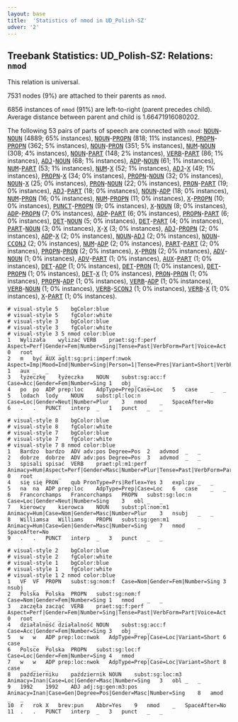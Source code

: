 ```yaml
---
layout: base
title:  'Statistics of nmod in UD_Polish-SZ'
udver: '2'
---
```


## Treebank Statistics: UD_Polish-SZ: Relations: `nmod`

This relation is universal.

7531 nodes (9%) are attached to their parents as `nmod`.

6856 instances of `nmod` (91%) are left-to-right (parent precedes child).
Average distance between parent and child is 1.66471916080202.

The following 53 pairs of parts of speech are connected with `nmod`: <tt><a href="pl_sz-pos-NOUN.html">NOUN</a></tt>-<tt><a href="pl_sz-pos-NOUN.html">NOUN</a></tt> (4889; 65% instances), <tt><a href="pl_sz-pos-NOUN.html">NOUN</a></tt>-<tt><a href="pl_sz-pos-PROPN.html">PROPN</a></tt> (818; 11% instances), <tt><a href="pl_sz-pos-PROPN.html">PROPN</a></tt>-<tt><a href="pl_sz-pos-PROPN.html">PROPN</a></tt> (362; 5% instances), <tt><a href="pl_sz-pos-NOUN.html">NOUN</a></tt>-<tt><a href="pl_sz-pos-PRON.html">PRON</a></tt> (351; 5% instances), <tt><a href="pl_sz-pos-NUM.html">NUM</a></tt>-<tt><a href="pl_sz-pos-NOUN.html">NOUN</a></tt> (308; 4% instances), <tt><a href="pl_sz-pos-NOUN.html">NOUN</a></tt>-<tt><a href="pl_sz-pos-PART.html">PART</a></tt> (148; 2% instances), <tt><a href="pl_sz-pos-VERB.html">VERB</a></tt>-<tt><a href="pl_sz-pos-PART.html">PART</a></tt> (86; 1% instances), <tt><a href="pl_sz-pos-ADJ.html">ADJ</a></tt>-<tt><a href="pl_sz-pos-NOUN.html">NOUN</a></tt> (68; 1% instances), <tt><a href="pl_sz-pos-ADP.html">ADP</a></tt>-<tt><a href="pl_sz-pos-NOUN.html">NOUN</a></tt> (61; 1% instances), <tt><a href="pl_sz-pos-NUM.html">NUM</a></tt>-<tt><a href="pl_sz-pos-PART.html">PART</a></tt> (53; 1% instances), <tt><a href="pl_sz-pos-NUM.html">NUM</a></tt>-<tt><a href="pl_sz-pos-X.html">X</a></tt> (52; 1% instances), <tt><a href="pl_sz-pos-ADJ.html">ADJ</a></tt>-<tt><a href="pl_sz-pos-X.html">X</a></tt> (49; 1% instances), <tt><a href="pl_sz-pos-PROPN.html">PROPN</a></tt>-<tt><a href="pl_sz-pos-X.html">X</a></tt> (34; 0% instances), <tt><a href="pl_sz-pos-PROPN.html">PROPN</a></tt>-<tt><a href="pl_sz-pos-NOUN.html">NOUN</a></tt> (32; 0% instances), <tt><a href="pl_sz-pos-NOUN.html">NOUN</a></tt>-<tt><a href="pl_sz-pos-X.html">X</a></tt> (25; 0% instances), <tt><a href="pl_sz-pos-PRON.html">PRON</a></tt>-<tt><a href="pl_sz-pos-NOUN.html">NOUN</a></tt> (22; 0% instances), <tt><a href="pl_sz-pos-PRON.html">PRON</a></tt>-<tt><a href="pl_sz-pos-PART.html">PART</a></tt> (19; 0% instances), <tt><a href="pl_sz-pos-ADJ.html">ADJ</a></tt>-<tt><a href="pl_sz-pos-PART.html">PART</a></tt> (18; 0% instances), <tt><a href="pl_sz-pos-NOUN.html">NOUN</a></tt>-<tt><a href="pl_sz-pos-ADP.html">ADP</a></tt> (18; 0% instances), <tt><a href="pl_sz-pos-NUM.html">NUM</a></tt>-<tt><a href="pl_sz-pos-PRON.html">PRON</a></tt> (16; 0% instances), <tt><a href="pl_sz-pos-NUM.html">NUM</a></tt>-<tt><a href="pl_sz-pos-PROPN.html">PROPN</a></tt> (11; 0% instances), <tt><a href="pl_sz-pos-X.html">X</a></tt>-<tt><a href="pl_sz-pos-PROPN.html">PROPN</a></tt> (10; 0% instances), <tt><a href="pl_sz-pos-PUNCT.html">PUNCT</a></tt>-<tt><a href="pl_sz-pos-PROPN.html">PROPN</a></tt> (9; 0% instances), <tt><a href="pl_sz-pos-X.html">X</a></tt>-<tt><a href="pl_sz-pos-NOUN.html">NOUN</a></tt> (8; 0% instances), <tt><a href="pl_sz-pos-ADP.html">ADP</a></tt>-<tt><a href="pl_sz-pos-PROPN.html">PROPN</a></tt> (7; 0% instances), <tt><a href="pl_sz-pos-ADP.html">ADP</a></tt>-<tt><a href="pl_sz-pos-PART.html">PART</a></tt> (6; 0% instances), <tt><a href="pl_sz-pos-PROPN.html">PROPN</a></tt>-<tt><a href="pl_sz-pos-PART.html">PART</a></tt> (6; 0% instances), <tt><a href="pl_sz-pos-DET.html">DET</a></tt>-<tt><a href="pl_sz-pos-NOUN.html">NOUN</a></tt> (5; 0% instances), <tt><a href="pl_sz-pos-DET.html">DET</a></tt>-<tt><a href="pl_sz-pos-PART.html">PART</a></tt> (4; 0% instances), <tt><a href="pl_sz-pos-PART.html">PART</a></tt>-<tt><a href="pl_sz-pos-NOUN.html">NOUN</a></tt> (3; 0% instances), <tt><a href="pl_sz-pos-X.html">X</a></tt>-<tt><a href="pl_sz-pos-X.html">X</a></tt> (3; 0% instances), <tt><a href="pl_sz-pos-ADJ.html">ADJ</a></tt>-<tt><a href="pl_sz-pos-PROPN.html">PROPN</a></tt> (2; 0% instances), <tt><a href="pl_sz-pos-ADP.html">ADP</a></tt>-<tt><a href="pl_sz-pos-X.html">X</a></tt> (2; 0% instances), <tt><a href="pl_sz-pos-NOUN.html">NOUN</a></tt>-<tt><a href="pl_sz-pos-ADJ.html">ADJ</a></tt> (2; 0% instances), <tt><a href="pl_sz-pos-NOUN.html">NOUN</a></tt>-<tt><a href="pl_sz-pos-CCONJ.html">CCONJ</a></tt> (2; 0% instances), <tt><a href="pl_sz-pos-NUM.html">NUM</a></tt>-<tt><a href="pl_sz-pos-ADP.html">ADP</a></tt> (2; 0% instances), <tt><a href="pl_sz-pos-PART.html">PART</a></tt>-<tt><a href="pl_sz-pos-PART.html">PART</a></tt> (2; 0% instances), <tt><a href="pl_sz-pos-PROPN.html">PROPN</a></tt>-<tt><a href="pl_sz-pos-PRON.html">PRON</a></tt> (2; 0% instances), <tt><a href="pl_sz-pos-X.html">X</a></tt>-<tt><a href="pl_sz-pos-PRON.html">PRON</a></tt> (2; 0% instances), <tt><a href="pl_sz-pos-ADV.html">ADV</a></tt>-<tt><a href="pl_sz-pos-NOUN.html">NOUN</a></tt> (1; 0% instances), <tt><a href="pl_sz-pos-ADV.html">ADV</a></tt>-<tt><a href="pl_sz-pos-PART.html">PART</a></tt> (1; 0% instances), <tt><a href="pl_sz-pos-AUX.html">AUX</a></tt>-<tt><a href="pl_sz-pos-PART.html">PART</a></tt> (1; 0% instances), <tt><a href="pl_sz-pos-DET.html">DET</a></tt>-<tt><a href="pl_sz-pos-ADP.html">ADP</a></tt> (1; 0% instances), <tt><a href="pl_sz-pos-DET.html">DET</a></tt>-<tt><a href="pl_sz-pos-PRON.html">PRON</a></tt> (1; 0% instances), <tt><a href="pl_sz-pos-DET.html">DET</a></tt>-<tt><a href="pl_sz-pos-PROPN.html">PROPN</a></tt> (1; 0% instances), <tt><a href="pl_sz-pos-DET.html">DET</a></tt>-<tt><a href="pl_sz-pos-X.html">X</a></tt> (1; 0% instances), <tt><a href="pl_sz-pos-PRON.html">PRON</a></tt>-<tt><a href="pl_sz-pos-PRON.html">PRON</a></tt> (1; 0% instances), <tt><a href="pl_sz-pos-PROPN.html">PROPN</a></tt>-<tt><a href="pl_sz-pos-ADP.html">ADP</a></tt> (1; 0% instances), <tt><a href="pl_sz-pos-VERB.html">VERB</a></tt>-<tt><a href="pl_sz-pos-ADP.html">ADP</a></tt> (1; 0% instances), <tt><a href="pl_sz-pos-VERB.html">VERB</a></tt>-<tt><a href="pl_sz-pos-NOUN.html">NOUN</a></tt> (1; 0% instances), <tt><a href="pl_sz-pos-VERB.html">VERB</a></tt>-<tt><a href="pl_sz-pos-SCONJ.html">SCONJ</a></tt> (1; 0% instances), <tt><a href="pl_sz-pos-VERB.html">VERB</a></tt>-<tt><a href="pl_sz-pos-X.html">X</a></tt> (1; 0% instances), <tt><a href="pl_sz-pos-X.html">X</a></tt>-<tt><a href="pl_sz-pos-PART.html">PART</a></tt> (1; 0% instances).


~~~ conllu
# visual-style 5	bgColor:blue
# visual-style 5	fgColor:white
# visual-style 3	bgColor:blue
# visual-style 3	fgColor:white
# visual-style 3 5 nmod	color:blue
1	Wylizała	wylizać	VERB	praet:sg:f:perf	Aspect=Perf|Gender=Fem|Number=Sing|Tense=Past|VerbForm=Part|Voice=Act	0	root	_	_
2	m	być	AUX	aglt:sg:pri:imperf:nwok	Aspect=Imp|Mood=Ind|Number=Sing|Person=1|Tense=Pres|Variant=Short|VerbForm=Fin	1	aux	_	_
3	łyżeczkę	łyżeczka	NOUN	subst:sg:acc:f	Case=Acc|Gender=Fem|Number=Sing	1	obj	_	_
4	po	po	ADP	prep:loc	AdpType=Prep|Case=Loc	5	case	_	_
5	lodach	lody	NOUN	subst:pl:loc:n	Case=Loc|Gender=Neut|Number=Plur	3	nmod	_	SpaceAfter=No
6	.	.	PUNCT	interp	_	1	punct	_	_

~~~


~~~ conllu
# visual-style 8	bgColor:blue
# visual-style 8	fgColor:white
# visual-style 7	bgColor:blue
# visual-style 7	fgColor:white
# visual-style 7 8 nmod	color:blue
1	Bardzo	bardzo	ADV	adv:pos	Degree=Pos	2	advmod	_	_
2	dobrze	dobrze	ADV	adv:pos	Degree=Pos	3	advmod	_	_
3	spisali	spisać	VERB	praet:pl:m1:perf	Animacy=Hum|Aspect=Perf|Gender=Masc|Number=Plur|Tense=Past|VerbForm=Part|Voice=Act	0	root	_	_
4	się	się	PRON	qub	PronType=Prs|Reflex=Yes	3	expl:pv	_	_
5	na	na	ADP	prep:loc	AdpType=Prep|Case=Loc	6	case	_	_
6	Francorchamps	Francorchamps	PROPN	subst:sg:loc:n	Case=Loc|Gender=Neut|Number=Sing	3	obl	_	_
7	kierowcy	kierowca	NOUN	subst:pl:nom:m1	Animacy=Hum|Case=Nom|Gender=Masc|Number=Plur	3	nsubj	_	_
8	Williamsa	Williams	PROPN	subst:sg:gen:m1	Animacy=Hum|Case=Gen|Gender=Masc|Number=Sing	7	nmod	_	SpaceAfter=No
9	.	.	PUNCT	interp	_	3	punct	_	_

~~~


~~~ conllu
# visual-style 2	bgColor:blue
# visual-style 2	fgColor:white
# visual-style 1	bgColor:blue
# visual-style 1	fgColor:white
# visual-style 1 2 nmod	color:blue
1	VF	VF	PROPN	subst:sg:nom:f	Case=Nom|Gender=Fem|Number=Sing	3	nsubj	_	_
2	Polska	Polska	PROPN	subst:sg:nom:f	Case=Nom|Gender=Fem|Number=Sing	1	nmod	_	_
3	zaczęła	zacząć	VERB	praet:sg:f:perf	Aspect=Perf|Gender=Fem|Number=Sing|Tense=Past|VerbForm=Part|Voice=Act	0	root	_	_
4	działalność	działalność	NOUN	subst:sg:acc:f	Case=Acc|Gender=Fem|Number=Sing	3	obj	_	_
5	w	w	ADP	prep:loc:nwok	AdpType=Prep|Case=Loc|Variant=Short	6	case	_	_
6	Polsce	Polska	PROPN	subst:sg:loc:f	Case=Loc|Gender=Fem|Number=Sing	4	nmod	_	_
7	w	w	ADP	prep:loc:nwok	AdpType=Prep|Case=Loc|Variant=Short	8	case	_	_
8	październiku	październik	NOUN	subst:sg:loc:m3	Animacy=Inan|Case=Loc|Gender=Masc|Number=Sing	3	obl	_	_
9	1992	1992	ADJ	adj:sg:gen:m3:pos	Animacy=Inan|Case=Gen|Degree=Pos|Gender=Masc|Number=Sing	8	amod	_	_
10	r	rok	X	brev:pun	Abbr=Yes	9	nmod	_	SpaceAfter=No
11	.	.	PUNCT	interp	_	3	punct	_	_

~~~



